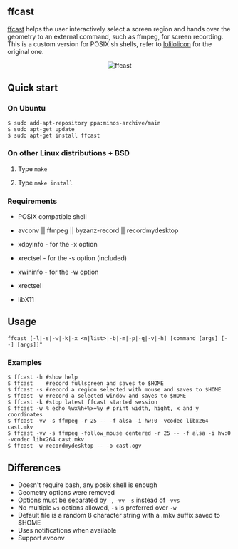 ## ffcast

[ffcast](https://github.com/chilicuil/ffcast/) helps the user interactively select a screen region and hands over the geometry to an external command, such as ffmpeg, for screen recording. This is a custom version for POSIX sh shells, refer to [lolilolicon](https://github.com/lolilolicon/FFcast2) for the original one.

<p align="center">
<img src="http://javier.io/assets/img/ffcast.gif" alt="ffcast"/>
</p>

## Quick start

### On Ubuntu

   ```
   $ sudo add-apt-repository ppa:minos-archive/main
   $ sudo apt-get update
   $ sudo apt-get install ffcast
   ```

### On other Linux distributions + BSD

1. Type `make`

1. Type `make install`

### Requirements

* POSIX compatible shell 
* avconv || ffmpeg || byzanz-record || recordmydesktop
* xdpyinfo - for the -x option
* xrectsel - for the -s option (included)
* xwininfo - for the -w option

* xrectsel
 * libX11

## Usage

   ```
   ffcast [-l|-s|-w|-k|-x <n|list>|-b|-m|-p|-q|-v|-h] [command [args] [--] [args]]"
   ```

### Examples

   ```
   $ ffcast -h #show help
   $ ffcast    #record fullscreen and saves to $HOME
   $ ffcast -s #record a region selected with mouse and saves to $HOME
   $ ffcast -w #record a selected window and saves to $HOME
   $ ffcast -k #stop latest ffcast started session
   $ ffcast -w % echo %wx%h+%x+%y # print width, hight, x and y coordinates
   $ ffcast -vv -s ffmpeg -r 25 -- -f alsa -i hw:0 -vcodec libx264 cast.mkv
   $ ffcast -vv -s ffmpeg -follow_mouse centered -r 25 -- -f alsa -i hw:0 -vcodec libx264 cast.mkv
   $ ffcast -w recordmydesktop -- -o cast.ogv
   ```

## Differences

* Doesn't require bash, any posix shell is enough
* Geometry options were removed
* Options must be separated by `-`, `-vv -s` instead of `-vvs`
* No multiple `ws` options allowed, `-s` is preferred over `-w`
* Default file is a random 8 character string with a .mkv suffix saved to $HOME
* Uses notifications when available
* Support avconv
